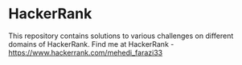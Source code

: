 # HackerRank
This repository contains solutions to various challenges on different domains of HackerRank. Find me at HackerRank - https://www.hackerrank.com/mehedi_farazi33
